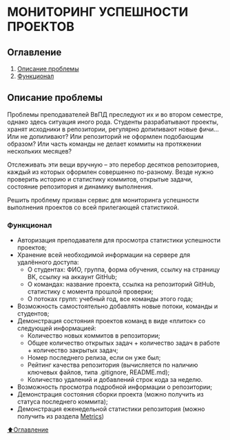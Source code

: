 # МОНИТОРИНГ УСПЕШНОСТИ ПРОЕКТОВ

## Оглавление
1. [Описание проблемы](#Описание-проблемы)
2. [Функционал](#Функционал)


## Описание проблемы
Проблемы преподавателей ВвПД преследуют их и во втором семестре, однако здесь ситуация иного рода. Студенты
разрабатывают проекты, хранят исходники в репозитории, регулярно допиливают новые фичи… Или не
допиливают? Или репозиторий не оформлен подобающим образом? Или часть команды не делает коммиты на
протяжении нескольких месяцев?

Отслеживать эти вещи вручную – это перебор десятков репозиториев, каждый из которых оформлен совершенно
по-разному. Везде нужно проверить историю и статистику коммитов, открытые задачи, состояние репозитория и
динамику выполнения.

Решить проблему призван сервис для мониторинга успешности выполнения проектов со всей прилегающей
статистикой.

### Функционал
- Авторизация преподавателя для просмотра статистики успешности проектов;  
- Хранение всей необходимой информации на сервере для удалённого доступа:  
    - О студентах: ФИО, группа, форма обучения, ссылку на страницу ВК, ссылку на аккаунт GitHub;  
    - О командах: название проекта, ссылка на репозиторий GitHub, статистику с момента прошлой проверки;  
    - О потоках групп: учебный год, все команды этого года;  
- Возможность самостоятельно добавлять новые потоки, команды и студентов;  
- Демонстрация состояния проектов команд в виде «плиток» со следующей информацией:  
    - Количество новых коммитов в репозитории;  
    - Общее количество открытых задач + количество задач в работе + количество закрытых задач;  
    - Номер последнего релиза, если он уже был;  
    - Рейтинг качества репозитория (вычисляется по наличию ключевых файлов, типа .gitignore, README.md);  
    - Количество удалений и добавлений строк кода за неделю.  
- Возможность просмотра подробной информации о репозитории;  
- Демонстрация состояния сборки проекта (можно получить из статуса последнего коммита);  
- Демонстрация еженедельной статистики репозитория (можно получить из раздела [Metrics](https://docs.github.com/en/rest/reference/metrics))  

[:arrow_up:Оглавление](#Оглавление)
